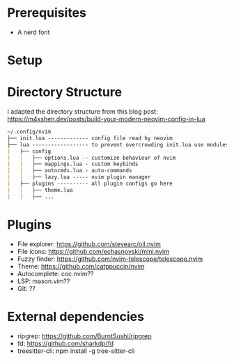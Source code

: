 # Prerequisites

- A nerd font

# Setup

# Directory Structure

I adapted the directory structure from this blog post: https://m4xshen.dev/posts/build-your-modern-neovim-config-in-lua

```md
~/.config/nvim
├── init.lua ------------- config file read by neovim 
├── lua ------------------ to prevent overcrowding init.lua use modules
|   ├── config
|   |   ├── options.lua -- customize behaviour of nvim
|   |   ├── mappings.lua - custom keybinds
|   |   ├── autocmds.lua - auto-commands
|   |   ├── lazy.lua ----- nvim plugin manager
|   ├── plugins ---------- all plugin configs go here
|   |   ├── theme.lua
|   |   ├── ...
```

# Plugins

- File explorer: https://github.com/stevearc/oil.nvim
- File icons: https://github.com/echasnovski/mini.nvim
- Fuzzy finder: https://github.com/nvim-telescope/telescope.nvim
- Theme: https://github.com/catppuccin/nvim
- Autocomplete: coc.nvim??
- LSP: mason.vim??
- Git: ??

# External dependencies

- ripgrep: https://github.com/BurntSushi/ripgrep
- fd: https://github.com/sharkdp/fd
- treesitter-cli: npm install -g tree-sitter-cli 
